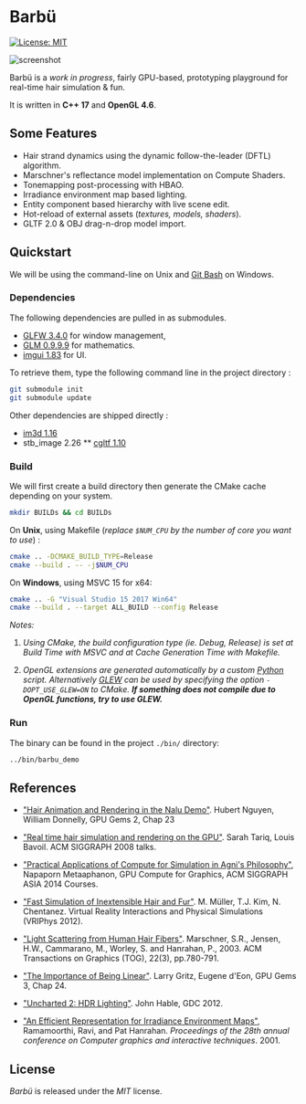 # Barbü

[![License: MIT](https://img.shields.io/badge/License-MIT-yellow.svg)](https://opensource.org/licenses/MIT)

![screenshot](https://i.imgur.com/qOxWtyo.png)

Barbü is a *work in progress*, fairly GPU-based, prototyping playground for real-time hair simulation & fun.

It is written in **C++ 17** and **OpenGL 4.6**.

## Some Features

* Hair strand dynamics using the dynamic follow-the-leader (DFTL) algorithm.
* Marschner's reflectance model implementation on Compute Shaders.
* Tonemapping post-processing with HBAO.
* Irradiance environment map based lighting.
* Entity component based hierarchy with live scene edit.
* Hot-reload of external assets (*textures, models, shaders*).
* GLTF 2.0 & OBJ drag-n-drop model import.

## Quickstart

We will be using the command-line on Unix and [Git Bash](https://git-for-windows.github.io/) on Windows.

### Dependencies

The following dependencies are pulled in as submodules.

* [GLFW 3.4.0](https://github.com/glfw/glfw) for window management,
* [GLM 0.9.9.9](https://github.com/g-truc/glm/releases/tag/0.9.8.1) for mathematics.
* [imgui 1.83](https://github.com/ocornut/imgui) for UI.

To retrieve them, type the following command line in the project directory :
```bash
git submodule init
git submodule update
```

Other dependencies are shipped directly :
* [im3d 1.16](https://github.com/john-chapman/im3d/)
* stb_image 2.26
** [cgltf 1.10](https://github.com/jkuhlmann/cgltf)

### Build

We will first create a build directory then generate the CMake cache depending on your system.

```bash
mkdir BUILDs && cd BUILDs
```

On **Unix**, using Makefile (*replace `$NUM_CPU` by the number of core you  want to use*) :
```bash
cmake .. -DCMAKE_BUILD_TYPE=Release
cmake --build . -- -j$NUM_CPU
```

On **Windows**, using MSVC 15 for x64:
```bash
cmake .. -G "Visual Studio 15 2017 Win64"
cmake --build . --target ALL_BUILD --config Release
```

*Notes:*

 1. *Using CMake, the build configuration type (ie. Debug, Release) is set at Build Time with MSVC and at Cache Generation Time with Makefile.*

 2. *OpenGL extensions are generated automatically by a custom [Python](https://www.python.org/downloads/) script.  Alternatively [GLEW](http://glew.sourceforge.net/) can be used by specifying the option `-DOPT_USE_GLEW=ON` to CMake. __If something does not compile due to OpenGL functions, try to use GLEW.__*

### Run

The binary can be found in the project `./bin/` directory:
```bash
../bin/barbu_demo
```

## References

* ["Hair Animation and Rendering in the Nalu Demo"](https://developer.nvidia.com/gpugems/gpugems2/part-iii-high-quality-rendering/chapter-23-hair-animation-and-rendering-nalu-demo). Hubert Nguyen, William Donnelly, GPU Gems 2, Chap 23

* ["Real time hair simulation and rendering on the GPU"](https://developer.download.nvidia.com/presentations/2008/SIGGRAPH/RealTimeHairRendering_SponsoredSession2.pdf). Sarah Tariq, Louis Bavoil. ACM SIGGRAPH 2008 talks.

* ["Practical Applications of Compute for Simulation in Agni's Philosophy"](http://www.jp.square-enix.com/tech/library/pdf/SiggraphAsia2014_simulation.pdf), Napaporn Metaaphanon, GPU Compute for Graphics, ACM SIGGRAPH ASIA 2014 Courses.

* ["Fast Simulation of Inextensible Hair and Fur"](https://matthias-research.github.io/pages/publications/FTLHairFur.pdf). M. Müller, T.J. Kim, N. Chentanez. Virtual Reality Interactions and Physical Simulations (VRIPhys 2012).

* ["Light Scattering from Human Hair Fibers"](https://graphics.stanford.edu/papers/hair/). Marschner, S.R., Jensen, H.W., Cammarano, M., Worley, S. and Hanrahan, P., 2003. ACM Transactions on Graphics (TOG), 22(3), pp.780-791.

* ["The Importance of Being Linear"](https://developer.nvidia.com/gpugems/gpugems3/part-iv-image-effects/chapter-24-importance-being-linear). Larry Gritz, Eugene d'Eon, GPU Gems 3, Chap 24.

* ["Uncharted 2: HDR Lighting"](https://gdcvault.com/play/1012351/Uncharted-2-HDR). John Hable, GDC 2012.

* ["An Efficient Representation for Irradiance Environment Maps"](http://citeseerx.ist.psu.edu/viewdoc/download?doi=10.1.1.458.6377&rep=rep1&type=pdf), Ramamoorthi, Ravi, and Pat Hanrahan. _Proceedings of the 28th annual conference on Computer graphics and interactive techniques_. 2001.

## License

*Barbü* is released under the *MIT* license.
